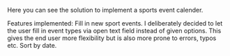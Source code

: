 Here you can see the solution to implement a sports event calender.

Features implemented: 
Fill in new sport events. I deliberately decided to let the user fill in event types via open text field instead of given options. This gives the end user more flexibility but is also more prone to errors, typos etc.
Sort by date.
